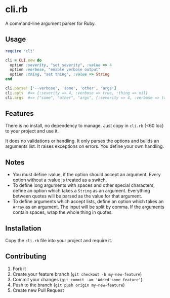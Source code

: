 # cli.rb

A command-line argument parser for Ruby.

## Usage

```ruby
require 'cli'

cli = CLI.new do
  option :severity, "set severity", :value => 4
  option :verbose, "enable verbose output"
  option :thing, "set thing", :value => String
end

cli.parse! ['--verbose', 'some', 'other', 'args']
cli.opts  #=> {:severity => 4, :verbose => true, :thing => nil}
cli.args  #=> ["some", "other", "args", {:severity => 4, :verbose => true, :thing => nil}]
```

## Features

There is no install, no dependency to manage.  Just copy in `cli.rb` (<60 loc) to your project and use it.

It does no validations or handling.  It only parses the options and builds an arguments list.  It raises exceptions on errors.  You define your own handling.

## Notes

* You must define :value, if the option should accept an argument. Every option without a :value is treated as a switch.
* To define long arguments with spaces and other special characters, define an option which takes a `String` as an argument. Everything between quotes will be parsed as the value for that argument.
* To define arguments which accept lists, define an option which takes an `Array` as an argument.  The input will be split by comma. If the arguments contain spaces, wrap the whole thing in quotes.

## Installation

Copy the `cli.rb` file into your project and require it.

## Contributing

1. Fork it
2. Create your feature branch (`git checkout -b my-new-feature`)
3. Commit your changes (`git commit -am 'Added some feature'`)
4. Push to the branch (`git push origin my-new-feature`)
5. Create new Pull Request
